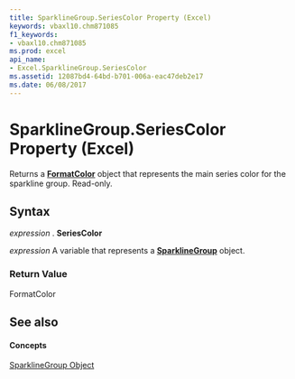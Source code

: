 ```yaml
---
title: SparklineGroup.SeriesColor Property (Excel)
keywords: vbaxl10.chm871085
f1_keywords:
- vbaxl10.chm871085
ms.prod: excel
api_name:
- Excel.SparklineGroup.SeriesColor
ms.assetid: 12087bd4-64bd-b701-006a-eac47deb2e17
ms.date: 06/08/2017
---
```



# SparklineGroup.SeriesColor Property (Excel)

Returns a  **[FormatColor](Excel.FormatColor.md)** object that represents the main series color for the sparkline group. Read-only.


## Syntax

 _expression_ . **SeriesColor**

 _expression_ A variable that represents a **[SparklineGroup](Excel.SparklineGroup.md)** object.


### Return Value

FormatColor


## See also


#### Concepts


[SparklineGroup Object](Excel.SparklineGroup.md)

